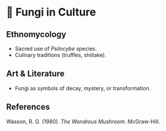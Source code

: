 # 🎨 Fungi in Culture

## Ethnomycology
- Sacred use of *Psilocybe* species.
- Culinary traditions (truffles, shiitake).

## Art & Literature
- Fungi as symbols of decay, mystery, or transformation.

## References
Wasson, R. G. (1980). *The Wondrous Mushroom*. McGraw-Hill.
